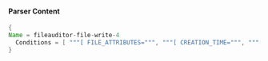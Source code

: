 #### Parser Content
```Java
{
Name = fileauditor-file-write-4
  Conditions = [ """[ FILE_ATTRIBUTES=""", """[ CREATION_TIME=""", """[ MESSAGE=Overwrite ]""" ]
}
```